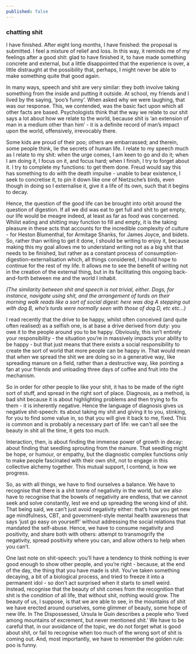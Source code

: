 ```yaml
---
published: false
---
```

### chatting shit


I have finished. After eight long months, I have finished: the proposal is submitted. I feel a mixture of relief and loss. In this way, it reminds me of my feelings after a good shit: glad to have finished it, to have made something concrete and external, but a little disappointed that the experience is over, a little distraught at the possibility that, perhaps, I might never be able to make something quite that good again.

In many ways, speech and shit are very similar: they both involve taking something from the inside and putting it outside. At school, my friends and I lived by the saying, ‘poo’s funny’. When asked why we were laughing, that was our response. This, we contended, was the basic fact upon which all other facts are based. Psychologists think that the way we relate to our shit says a lot about how we relate to the world, because shit is ‘an extension of man in a medium other than him’ - it is a definite record of man’s impact upon the world, offensively, irrevocably there. 

Some kids are proud of their poo; others are embarrassed; and therein, some people think, lie the secrets of human life. I relate to my speech much as I relate to my shit: when the urge comes, I am keen to go and do it; when I am doing it, I focus on it, and focus hard; when I finish, I try to forget about it. I try to complete my functions: to get them done. Freud would say this has something to do with the death impulse - unable to bear existence, I seek to concretise it, to pin it down like one of Nietzsche’s birds, even though in doing so I externalise it, give it a life of its own, such that it begins to decay.

Hence, the question of the good life can be brought into orbit around the question of digestion. If all we did was eat to get full and shit to get empty, our life would be meagre indeed, at least as far as food was concerned. Whilst eating and shitting may function to fill and empty, it is the taking pleasure in these acts that accounts for the incredible complexity of culture - for Heston Blumenthal, for Armitage Shanks, for James Joyce, and bidets. So, rather than writing to get it done, I should be writing to enjoy it, because making this my goal allows me to understand writing not as a big shit that needs to be finished, but rather as a constant process of consumption-digestion-externalisation which, all things considered, I should hope to continue for the rest of my life. It allows me to see the benefit of writing not in the creation of the external thing, but in its facilitating this ongoing back-and-forth between me and the world I inhabit.

_(The similarity between shit and speech is not trivial, either. Dogs, for instance, navigate using shit, and the arrangement of turds on their morning walk reads like a sort of social digest: here was dog A stepping out with dog B, who’s turds were normally seen with those of dog D, etc etc…)_

I read recently that the drive to be happy, whilst often conceived (and quite often realised) as a selfish one, is at base a drive derived from duty: you owe it to the people around you to be happy. Obviously, this isn’t entirely your responsibility - the situation you’re in massively impacts your ability to be happy - but that just means that there exists a social responsibility to create the sort of world that more people can be happy in. That would mean that when we spread the shit we are doing so in a generative way, like spreading manure on a field, rather than a destructive way, like pointing a fan at your friends and unloading three days of coffee and fruit into the mechanism.

So in order for other people to like your shit, it has to be made of the right sort of stuff, and spread in the right sort of place. Diagnosis, as a method, is bad shit because it is about highlighting problems and then trying to fix them - it is inherently negative. Hence the language of diagnosis gives us negative shit-speech: its about taking my shit and giving it to you, stinking, for you to find some value in, so that you will give it back to me, fixed. This is common and is probably a necessary part of life: we can't all see the beauty in shit all the time, it gets too much.

Interaction, then, is about finding the immense power of growth in decay: about finding that seedling sprouting from the manure. That seedling might be hope, or humour, or empathy, but the diagnostic complex functions only to make people fascinated with their own shit, not to engage in this collective alchemy together. This mutual support, I contend, is how we progress.

So, as with all things, we have to find ourselves a balance. We have to recognise that there is a shit tonne of negativity in the world, but we also have to recognise that the bowels of negativity are endless, that we cannot seek and solve constantly, lest we end up spreading the wrong kind of shit. That being said, we can’t just avoid negativity either: that’s how you get new age mindfulness, CBT, and government-style mental health awareness that says ‘just go easy on yourself!’ without addressing the social relations that mandated the self-abuse. Hence, we have to consume negativity and positivity, and share both with others: attempt to transmogrify the negativity, spread positivity where you can, and allow others to help when you can’t.

One last note on shit-speech: you’ll have a tendency to think nothing is ever good enough to show other people, and you’re right - because, at the end of the day, the thing that you have made is shit. You’ve taken something decaying, a bit of a biological process, and tried to freeze it into a permanent idol - so don’t act surprised when it starts to smell weird. Instead, recognise that the beauty of shit comes from the recognition that shit is the condition of all life, that without shit, nothing would grow. The beauty of us, I suppose, is that we are able to see, in the mountains of shit we have erected around ourselves, some glimmer of beauty, some hope of new life. In The Dispossessed, Ursula le Guin describes a people who ‘lived among mountains of excrement, but never mentioned shit.’ We have to be careful that, in our avoidance of the topic, we do not forget what is good about shit, or fail to recognise when too much of the wrong sort of shit is coming out. And, most importantly, we have to remember the golden rule: poo is funny.
